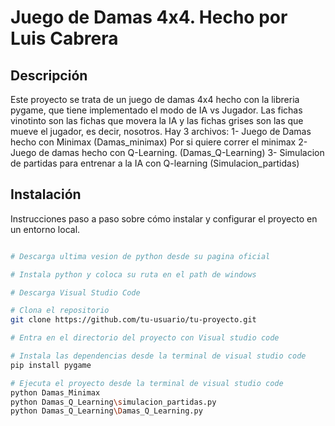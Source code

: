 # Juego de Damas 4x4. Hecho por Luis Cabrera

## Descripción

Este proyecto se trata de un juego de damas 4x4 hecho con la libreria pygame, que tiene implementado el modo de IA vs Jugador.
Las fichas vinotinto son las fichas que movera la IA y las fichas grises son las que mueve el jugador, es decir, nosotros.
Hay 3 archivos:
1- Juego de Damas hecho con Minimax (Damas_minimax) Por si quiere correr el minimax
2- Juego de damas hecho con Q-Learning. (Damas_Q-Learning)
3- Simulacion de partidas para entrenar a la IA con Q-learning (Simulacion_partidas)

## Instalación

Instrucciones paso a paso sobre cómo instalar y configurar el proyecto en un entorno local.

```bash

# Descarga ultima vesion de python desde su pagina oficial

# Instala python y coloca su ruta en el path de windows

# Descarga Visual Studio Code

# Clona el repositorio
git clone https://github.com/tu-usuario/tu-proyecto.git

# Entra en el directorio del proyecto con Visual studio code

# Instala las dependencias desde la terminal de visual studio code
pip install pygame

# Ejecuta el proyecto desde la terminal de visual studio code
python Damas_Minimax
python Damas_Q_Learning\simulacion_partidas.py
python Damas_Q_Learning\Damas_Q_Learning.py
